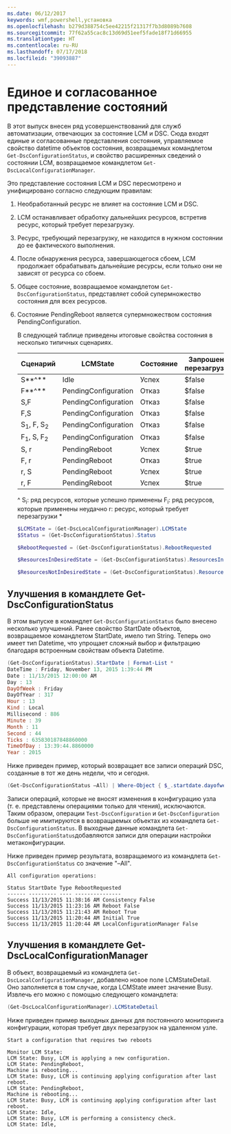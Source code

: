 ```yaml
---
ms.date: 06/12/2017
keywords: wmf,powershell,установка
ms.openlocfilehash: b279d388754c5ee42215f21317f7b3d8089b7608
ms.sourcegitcommit: 77f62a55cac8c13d69d51eef5fade18f71d66955
ms.translationtype: HT
ms.contentlocale: ru-RU
ms.lasthandoff: 07/17/2018
ms.locfileid: "39093887"
---
```

# <a name="unified-and-consistent-state-and-status-representation"></a>Единое и согласованное представление состояний

В этот выпуск внесен ряд усовершенствований для служб автоматизации, отвечающих за состояние LCM и DSC. Сюда входят единые и согласованные представления состояния, управляемое свойство datetime объектов состояния, возвращаемых командлетом `Get-DscConfigurationStatus`, и свойство расширенных сведений о состоянии LCM, возвращаемое командлетом `Get-DscLocalConfigurationManager`.

Это представление состояния LCM и DSC пересмотрено и унифицировано согласно следующим правилам:

1. Необработанный ресурс не влияет на состояние LCM и DSC.
1. LCM останавливает обработку дальнейших ресурсов, встретив ресурс, который требует перезагрузку.
1. Ресурс, требующий перезагрузку, не находится в нужном состоянии до ее фактического выполнения.
1. После обнаружения ресурса, завершающегося сбоем, LCM продолжает обрабатывать дальнейшие ресурсы, если только они не зависят от ресурса со сбоем.
1. Общее состояние, возвращаемое командлетом `Get-DscConfigurationStatus`, представляет собой супермножество состояния для всех ресурсов.
1. Состояние PendingReboot является супермножеством состояния PendingConfiguration.

   В следующей таблице приведены итоговые свойства состояния в несколько типичных сценариях.

   | Сценарий                    | LCMState       | Состояние | Запрошена перезагрузка  | ResourcesInDesiredState  | ResourcesNotInDesiredState |
   |---------------------------------|----------------------|------------|---------------|------------------------------|--------------------------------|
   | S**^**                          | Idle                 | Успех    | $false        | S                            | $null                          |
   | F**^**                          | PendingConfiguration | Отказ    | $false        | $null                        | F                              |
   | S,F                             | PendingConfiguration | Отказ    | $false        | S                            | F                              |
   | F,S                             | PendingConfiguration | Отказ    | $false        | S                            | F                              |
   | S<sub>1</sub>, F, S<sub>2</sub> | PendingConfiguration | Отказ    | $false        | S<sub>1</sub>, S<sub>2</sub> | F                              |
   | F<sub>1</sub>, S, F<sub>2</sub> | PendingConfiguration | Отказ    | $false        | S                            | F<sub>1</sub>, F<sub>2</sub>   |
   | S, r                            | PendingReboot        | Успех    | $true         | S                            | r                              |
   | F, r                            | PendingReboot        | Отказ    | $true         | $null                        | F, r                           |
   | r, S                            | PendingReboot        | Успех    | $true         | $null                        | r                              |
   | r, F                            | PendingReboot        | Успех    | $true         | $null                        | r                              |

   ^
   S<sub>i</sub>: ряд ресурсов, которые успешно применены F<sub>i</sub>: ряд ресурсов, которые применены неудачно r: ресурс, который требует перезагрузки \*

   ```powershell
   $LCMState = (Get-DscLocalConfigurationManager).LCMState
   $Status = (Get-DscConfigurationStatus).Status

   $RebootRequested = (Get-DscConfigurationStatus).RebootRequested

   $ResourcesInDesiredState = (Get-DscConfigurationStatus).ResourcesInDesiredState

   $ResourcesNotInDesiredState = (Get-DscConfigurationStatus).ResourcesNotInDesiredState
   ```

## <a name="enhancement-in-get-dscconfigurationstatus-cmdlet"></a>Улучшения в командлете Get-DscConfigurationStatus

В этом выпуске в командлет `Get-DscConfigurationStatus` было внесено несколько улучшений. Ранее свойство StartDate объектов, возвращаемое командлетом StartDate, имело тип String. Теперь оно имеет тип Datetime, что упрощает сложный выбор и фильтрацию благодаря встроенным свойствам объекта Datetime.

```powershell
(Get-DscConfigurationStatus).StartDate | Format-List *
DateTime : Friday, November 13, 2015 1:39:44 PM
Date : 11/13/2015 12:00:00 AM
Day : 13
DayOfWeek : Friday
DayOfYear : 317
Hour : 13
Kind : Local
Millisecond : 886
Minute : 39
Month : 11
Second : 44
Ticks : 635830187848860000
TimeOfDay : 13:39:44.8860000
Year : 2015
```

Ниже приведен пример, который возвращает все записи операций DSC, созданные в тот же день недели, что и сегодня.

```powershell
(Get-DscConfigurationStatus –All) | Where-Object { $_.startdate.dayofweek -eq (Get-Date).DayOfWeek }
```

Записи операций, которые не вносят изменения в конфигурацию узла (т. е. представлены операциями только для чтения), исключаются. Таким образом, операции `Test-DscConfiguration` и `Get-DscConfiguration` больше не имитируются в возвращаемых объектах из командлета `Get-DscConfigurationStatus`.
В выходные данные командлета `Get-DscConfigurationStatus`добавляются записи для операции настройки метаконфигурации.

Ниже приведен пример результата, возвращаемого из командлета `Get-DscConfigurationStatus` со значение "–All".

```output
All configuration operations:

Status StartDate Type RebootRequested
------ --------- ---- ---------------
Success 11/13/2015 11:38:16 AM Consistency False
Success 11/13/2015 11:23:16 AM Reboot False
Success 11/13/2015 11:21:43 AM Reboot True
Success 11/13/2015 11:20:44 AM Initial True
Success 11/13/2015 11:20:44 AM LocalConfigurationManager False
```

## <a name="enhancement-in-get-dsclocalconfigurationmanager-cmdlet"></a>Улучшения в командлете Get-DscLocalConfigurationManager

В объект, возвращаемый из командлета `Get-DscLocalConfigurationManager`, добавлено новое поле LCMStateDetail. Оно заполняется в том случае, когда LCMState имеет значение Busy. Извлечь его можно с помощью следующего командлета:

```powershell
(Get-DscLocalConfigurationManager).LCMStateDetail
```

Ниже приведен пример выходных данных для постоянного мониторинга конфигурации, которая требует двух перезагрузок на удаленном узле.

```output
Start a configuration that requires two reboots

Monitor LCM State:
LCM State: Busy, LCM is applying a new configuration.
LCM State: PendingReboot,
Machine is rebooting...
LCM State: Busy, LCM is continuing applying configuration after last reboot.
LCM State: PendingReboot,
Machine is rebooting...
LCM State: Busy, LCM is continuing applying configuration after last reboot.
LCM State: Idle,
LCM State: Busy, LCM is performing a consistency check.
LCM State: Idle,
```